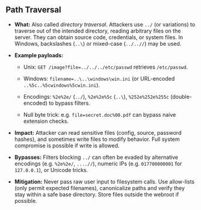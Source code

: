 ## Path Traversal

- **What:** Also called _directory traversal_. Attackers use `../` (or variations) to traverse out of the intended directory, reading arbitrary files on the server. They can obtain source code, credentials, or system files. In Windows, backslashes (`..\`) or mixed-case (`../..//`) may be used.
    
- **Example payloads:**
    
    - Unix: `GET /image?file=../../../etc/passwd` retrieves `/etc/passwd`.
        
    - Windows: `filename=..\..\windows\win.ini` (or URL-encoded `..%5c..%5cwindows%5cwin.ini`).
        
    - Encodings: `%2e%2e/` (`../`), `%2e%2e%5c` (`..\`), `%252e%252e%255c` (double-encoded) to bypass filters.
        
    - Null byte trick: e.g. `file=secret.doc%00.pdf` can bypass naive extension checks.
        
- **Impact:** Attacker can read sensitive files (config, source, password hashes), and sometimes write files to modify behavior. Full system compromise is possible if write is allowed.
    
- **Bypasses:** Filters blocking `../` can often be evaded by alternative encodings (e.g. `%2e%2e/`, `....//`), numeric IPs (e.g. `017700000001` for `127.0.0.1`), or Unicode tricks.
    
- **Mitigation:** Never pass raw user input to filesystem calls. Use allow-lists (only permit expected filenames), canonicalize paths and verify they stay within a safe base directory. Store files outside the webroot if possible.

